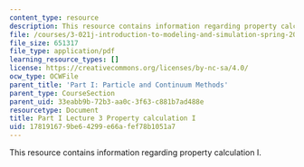 ```yaml
---
content_type: resource
description: This resource contains information regarding property calculation I.
file: /courses/3-021j-introduction-to-modeling-and-simulation-spring-2012/178191679be64299e66afef78b1051a7_MIT3_021JS12_P1_L3.pdf
file_size: 651317
file_type: application/pdf
learning_resource_types: []
license: https://creativecommons.org/licenses/by-nc-sa/4.0/
ocw_type: OCWFile
parent_title: 'Part I: Particle and Continuum Methods'
parent_type: CourseSection
parent_uid: 33eabb9b-72b3-aa0c-3f63-c881b7ad488e
resourcetype: Document
title: Part I Lecture 3 Property calculation I
uid: 17819167-9be6-4299-e66a-fef78b1051a7
---
```

This resource contains information regarding property calculation I.